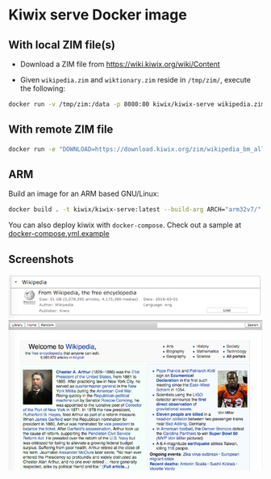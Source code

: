 Kiwix serve Docker image
========================

With local ZIM file(s)
----------------------

* Download a ZIM file from <https://wiki.kiwix.org/wiki/Content>

* Given `wikipedia.zim` and `wiktionary.zim` reside in `/tmp/zim/`, execute the following:

```bash
docker run -v /tmp/zim:/data -p 8080:80 kiwix/kiwix-serve wikipedia.zim wiktionary.zim
```

With remote ZIM file
--------------------

```bash
docker run -e "DOWNLOAD=https://download.kiwix.org/zim/wikipedia_bm_all.zim" -p 8080:80 kiwix/kiwix-serve
```

ARM
---

Build an image for an ARM based GNU/Linux:
```bash
docker build . -t kiwix/kiwix-serve:latest --build-arg ARCH="arm32v7/"
```

You can also deploy kiwix with `docker-compose`. Check out a sample at [docker-compose.yml.example](docker-compose.yml.example)

Screenshots
-----------

![screenshot_1.png](https://github.com/kiwix/kiwix-tools/raw/master/docker/server/pictures/screenshot_1.png)
![screenshot_2.png](https://github.com/kiwix/kiwix-tools/raw/master/docker/server/pictures/screenshot_2.png)
